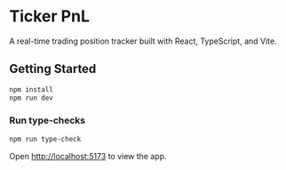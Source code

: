 # Ticker PnL

A real-time trading position tracker built with React, TypeScript, and Vite.

## Getting Started

```bash
npm install
npm run dev
```

### Run type-checks

```bash
npm run type-check
```

Open [http://localhost:5173](http://localhost:5173) to view the app.
